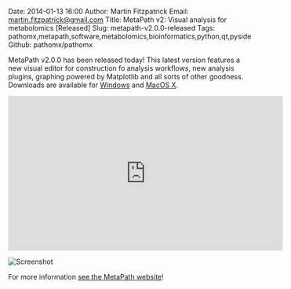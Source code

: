 Date: 2014-01-13 16:00
Author: Martin Fitzpatrick
Email: martin.fitzpatrick@gmail.com
Title: MetaPath v2: Visual analysis for metabolomics [Released]
Slug: metapath-v2.0.0-released
Tags: pathomx,metapath,software,metabolomics,bioinformatics,python,qt,pyside
Github: pathomx/pathomx

MetaPath v2.0.0 has been released today! This latest version features a new visual editor for construction fo analysis workflows, new analysis plugins, graphing powered by Matplotlib and all sorts of other goodness. Downloads are available for [Windows][windows-download] and [MacOS X][mac-download].

<!-- PELICAN_END_SUMMARY -->

<iframe width="560" height="315" src="http://www.youtube.com/embed/m4wPcjslvt0" frameborder="0" allowfullscreen></iframe>

![Screenshot](/images/software/metapath/metapath-v2-visual-editor.png)

For more information [see the MetaPath website][getmetapath]!

[getmetapath]: http://pathomx.org/
[all-downloads]: http://pathomx.org/#download
[mac-download]: http://download.pathomx.org/Pathomx-latest.dmg
[windows-download]: http://download.pathomx.org/Pathomx-latest.exe
[metapath-demos]: http://pathomx.org/#demos
